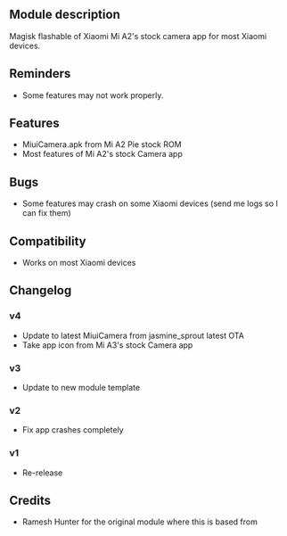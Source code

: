 ## Module description
Magisk flashable of Xiaomi Mi A2's stock camera app for most Xiaomi devices.

## Reminders
* Some features may not work properly.

## Features
* MiuiCamera.apk from Mi A2 Pie stock ROM
* Most features of Mi A2's stock Camera app

## Bugs
* Some features may crash on some Xiaomi devices (send me logs so I can fix them)

## Compatibility
* Works on most Xiaomi devices

## Changelog
### v4
* Update to latest MiuiCamera from jasmine_sprout latest OTA
* Take app icon from Mi A3's stock Camera app

### v3
* Update to new module template

### v2
* Fix app crashes completely

### v1
* Re-release

## Credits
* Ramesh Hunter for the original module where this is based from